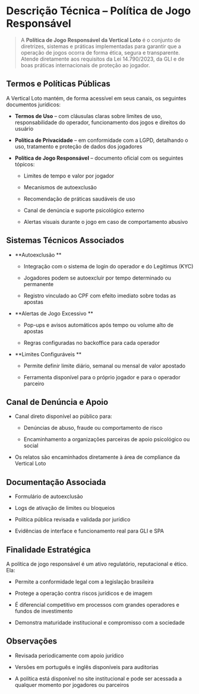 # **Descrição Técnica – Política de Jogo Responsável**

> A **Política de Jogo Responsável da Vertical Loto** é o conjunto de diretrizes, sistemas e práticas implementadas para garantir que a operação de jogos ocorra de forma ética, segura e transparente. Atende diretamente aos requisitos da Lei 14.790/2023, da GLI e de boas práticas internacionais de proteção ao jogador.

## **Termos e Políticas Públicas**

A Vertical Loto mantém, de forma acessível em seus canais, os seguintes documentos jurídicos:

- **Termos de Uso** – com cláusulas claras sobre limites de uso, responsabilidade do operador, funcionamento dos jogos e direitos do usuário

- **Política de Privacidade** – em conformidade com a LGPD, detalhando o uso, tratamento e proteção de dados dos jogadores

- **Política de Jogo Responsável** – documento oficial com os seguintes tópicos:

  - Limites de tempo e valor por jogador

  - Mecanismos de autoexclusão

  - Recomendação de práticas saudáveis de uso

  - Canal de denúncia e suporte psicológico externo

  - Alertas visuais durante o jogo em caso de comportamento abusivo

## **Sistemas Técnicos Associados**

- **Autoexclusão  **

  - Integração com o sistema de login do operador e do Legitimus (KYC)

  - Jogadores podem se autoexcluir por tempo determinado ou permanente

  - Registro vinculado ao CPF com efeito imediato sobre todas as apostas

- **Alertas de Jogo Excessivo  **

  - Pop-ups e avisos automáticos após tempo ou volume alto de apostas

  - Regras configuradas no backoffice para cada operador

- **Limites Configuráveis  **

  - Permite definir limite diário, semanal ou mensal de valor apostado

  - Ferramenta disponível para o próprio jogador e para o operador parceiro

## **Canal de Denúncia e Apoio**

- Canal direto disponível ao público para:

  - Denúncias de abuso, fraude ou comportamento de risco

  - Encaminhamento a organizações parceiras de apoio psicológico ou social

- Os relatos são encaminhados diretamente à área de compliance da Vertical Loto

## **Documentação Associada**

- Formulário de autoexclusão

- Logs de ativação de limites ou bloqueios

- Política pública revisada e validada por jurídico

- Evidências de interface e funcionamento real para GLI e SPA

## **Finalidade Estratégica**

A política de jogo responsável é um ativo regulatório, reputacional e ético. Ela:

- Permite a conformidade legal com a legislação brasileira

- Protege a operação contra riscos jurídicos e de imagem

- É diferencial competitivo em processos com grandes operadores e fundos de investimento

- Demonstra maturidade institucional e compromisso com a sociedade

## **Observações**

- Revisada periodicamente com apoio jurídico

- Versões em português e inglês disponíveis para auditorias

- A política está disponível no site institucional e pode ser acessada a qualquer momento por jogadores ou parceiros
